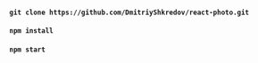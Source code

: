 #### `git clone https://github.com/DmitriyShkredov/react-photo.git`

#### `npm install`

#### `npm start`


